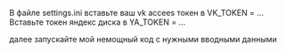 В файле settings.ini
вставьте ваш vk accees токен в VK_TOKEN = ...
Вставьте токен яндекс диска в YA_TOKEN = ...

далее запускайте мой немощный код с нужными вводными данными
